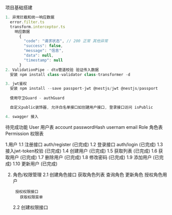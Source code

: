 项目基础搭建

```js
1. 异常拦截和统一响应数据
  error.filter.ts
  transform.interceptor.ts
    响应数据
      {
        "code": "请求状态", // 200 正常 其他异常
        "success": false,
        "message": "信息",
        "data": null,
        "timestamp": null
      }
2. ValidationPipe - dto管道校验 验证传入数据
  安装 npm install class-validator class-transformer -d

3. jwt鉴权
  安装 npm install --save passport-jwt @nestjs/jwt @nestjs/passport
  
  使用守卫Guard - authGuard

  自定义public装饰器, 允许白名单接口如创建用户接口, 登录接口访问 isPublic

4. swagger 接入   
```

待完成功能
User 用户表
account
passwordHash
usernam
email
Role 角色表
Permission 权限表

1.用户
  1.1 注册接口 auth/register (已完成)
  1.2 登录接口 auth/login (已完成)
  1.3 接入jwt-token校验 (已完成)
  1.4 创建用户 (已完成)
  1.5 获取列表 (已完成)
  1.6 获取用户 (已完成)
  1.7 删除用户 (已完成)
  1.8 修改密码 (已完成)
  1.9 添加用户 (已完成)
  1.10 更新用户 (已完成)

2. 角色/权限管理 
    2.1 创建角色接口
        获取角色列表
        查询角色
        更新角色
        授权角色用户



        授权权限接口
          获取权限菜单
    2.2 创建权限接口  
          
     


